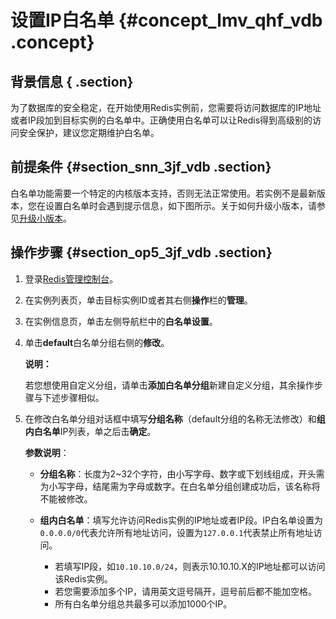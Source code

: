 # 设置IP白名单 {#concept_lmv_qhf_vdb .concept}

## 背景信息 { .section}

为了数据库的安全稳定，在开始使用Redis实例前，您需要将访问数据库的IP地址或者IP段加到目标实例的白名单中。正确使用白名单可以让Redis得到高级别的访问安全保护，建议您定期维护白名单。

## 前提条件 {#section_snn_3jf_vdb .section}

白名单功能需要一个特定的内核版本支持，否则无法正常使用。若实例不是最新版本，您在设置白名单时会遇到提示信息，如下图所示。关于如何升级小版本，请参见[升级小版本](intl.zh-CN/用户指南/管理实例/升级小版本.md#)。

 

## 操作步骤 {#section_op5_3jf_vdb .section}

1.  登录[Redis管理控制台](https://kvstore.console.aliyun.com/)。
2.  在实例列表页，单击目标实例ID或者其右侧**操作**栏的**管理**。
3.  在实例信息页，单击左侧导航栏中的**白名单设置**。
4.  单击**default**白名单分组右侧的**修改**。

    **说明：** 

    若您想使用自定义分组，请单击**添加白名单分组**新建自定义分组，其余操作步骤与下述步骤相似。

5.  在修改白名单分组对话框中填写**分组名称**（default分组的名称无法修改）和**组内白名单**IP列表，单之后击**确定**。

    **参数说明**：

    -   **分组名称**：长度为2~32个字符，由小写字母、数字或下划线组成，开头需为小写字母，结尾需为字母或数字。在白名单分组创建成功后，该名称将不能被修改。

    -   **组内白名单**：填写允许访问Redis实例的IP地址或者IP段。IP白名单设置为`0.0.0.0/0`代表允许所有地址访问，设置为`127.0.0.1`代表禁止所有地址访问。

        -   若填写IP段，如`10.10.10.0/24`，则表示10.10.10.X的IP地址都可以访问该Redis实例。
        -   若您需要添加多个IP，请用英文逗号隔开，逗号前后都不能加空格。
        -   所有白名单分组总共最多可以添加1000个IP。

